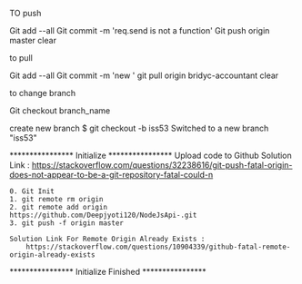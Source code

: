 TO push

Git add --all
Git commit -m 'req.send is not a function'
Git push origin master
clear

to pull 

Git add --all
Git commit -m 'new '
git pull origin bridyc-accountant
clear

to change branch 

Git checkout branch_name


create new branch
$ git checkout -b iss53
Switched to a new branch "iss53"

**************** Initialize ****************
Upload code to Github
    Solution Link : 
        https://stackoverflow.com/questions/32238616/git-push-fatal-origin-does-not-appear-to-be-a-git-repository-fatal-could-n

    0. Git Init
    1. git remote rm origin
    2. git remote add origin https://github.com/Deepjyoti120/NodeJsApi-.git
    3. git push -f origin master

    Solution Link For Remote Origin Already Exists : 
        https://stackoverflow.com/questions/10904339/github-fatal-remote-origin-already-exists

**************** Initialize Finished ****************